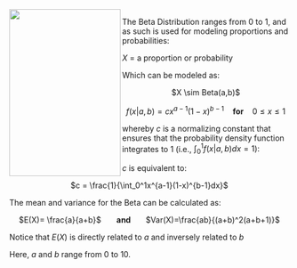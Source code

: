 <img src="http://media.cagle.com/6/2008/02/27/48139_600.jpg" width="200" height="300" align="left">

The Beta Distribution ranges from 0 to 1, and as such is used for modeling proportions and probabilities:

$X$ = a proportion or probability

Which can be modeled as:

<center> $X \sim Beta(a,b)$ 

$f(x|a,b)= cx^{a-1} (1-x)^{b-1}$ &nbsp;&nbsp; <b>for</b> &nbsp;&nbsp; $0 \leq x \leq 1$ </center>

whereby $c$ is a normalizing constant that ensures that the probability density function integrates to 1 (i.e., $\int_0^1 f(x|a,b)dx =1$):

$c$ is equivalent to:

<center> $c = \frac{1}{\int_0^1x^{a-1}(1-x)^{b-1}dx}$</center>

The mean and variance for the Beta can be calculated as:

<center> $E(X)= \frac{a}{a+b}$ &nbsp;&nbsp;&nbsp;&nbsp;&nbsp; <b> and </b> &nbsp;&nbsp;&nbsp;&nbsp;&nbsp; $Var(X)=\frac{ab}{(a+b)^2(a+b+1)}$</center>

Notice that $E(X)$ is directly related to $a$ and inversely related to $b$

Here, $a$ and $b$ range from 0 to 10.

